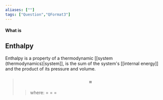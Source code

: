 ```yaml
---
aliases: [""]
tags: ["Question","QFormat3"]
---
```


#### What is
## Enthalpy
Enthalpy is a property of a thermodynamic [[system (thermodynamics)|system]], is the sum of the system's [[internal energy]] and the product of its pressure and volume.

> ### $$  = $$ 
>> where:
>> $=$ 
>> $=$
>> $=$